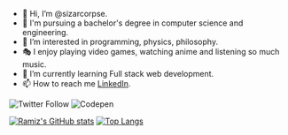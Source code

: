 - 👋 Hi, I’m @sizarcorpse.
- 📖 I'm pursuing a bachelor's degree in computer science and engineering.
- 💖 I’m interested in programming, physics, philosophy.
- 🎭 I enjoy playing video games, watching anime and listening so much music. 
- 🌱 I’m currently learning Full stack web development.
- 📫 How to reach me [LinkedIn](https://www.linkedin.com/in/ramizimran/).

![Twitter Follow](https://img.shields.io/twitter/follow/sizarcorpse?color=%231DA1F2&logo=twitter&style=for-the-badge)
![Codepen](https://img.shields.io/badge/Codepen-000000?style=for-the-badge&logo=codepen&logoColor=white)

[![Ramiz's GitHub stats](https://github-profile-stats-prod-ux-74.vercel.app/api?username=sizarcorpse&show_icons=true&theme=dracula)](https://github.com/sizarcorpse/sizarcorpse)
[![Top Langs](https://github-profile-stats-prod-ux-74.vercel.app/api/top-langs/?username=sizarcorpse&layout=compact&theme=dracula)](https://github.com/sizarcorpse/sizarcorpse)
